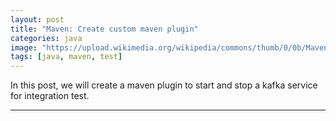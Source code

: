 ```yaml
---
layout: post
title: "Maven: Create custom maven plugin"
categories: java
image: "https://upload.wikimedia.org/wikipedia/commons/thumb/0/0b/Maven_logo.svg/1280px-Maven_logo.svg.png"
tags: [java, maven, test]
---
```

In this post, we will create a maven plugin to start and stop a kafka service for integration test.
<!--more-->

---